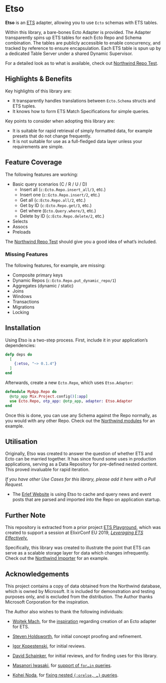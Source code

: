 # Etso

**Etso** is an [ETS][erlang-ets] adapter, allowing you to use `Ecto` schemas with ETS tables.

Within this library, a bare-bones Ecto Adapter is provided. The Adapter transparently spins up ETS tables for each Ecto Repo and Schema combination. The tables are publicly accessible to enable concurrency, and tracked by reference to ensure encapsulation. Each ETS table is spun up by a dedicated Table Server under a shared Dynamic Supervisor.

For a detailed look as to what is available, check out [Northwind Repo Test][northwind-repo-test].

## Highlights & Benefits

Key highlights of this library are:

- It transparently handles translations between `Ecto.Schema` structs and ETS tuples.
- It knows how to form ETS Match Specifications for simple queries.

Key points to consider when adopting this library are:

- It is suitable for rapid retrieval of simply formatted data, for example presets that do not change frequently.
- It is not suitable for use as a full-fledged data layer unless your requirements are simple.

## Feature Coverage

The following features are working:

- Basic query scenarios (C / R / U / D)
  - Insert all (`c:Ecto.Repo.insert_all/3`, etc.)
  - Insert one (`c:Ecto.Repo.insert/2`, etc.)
  - Get all (`c:Ecto.Repo.all/2`, etc.)
  - Get by ID (`c:Ecto.Repo.get/3`, etc.)
  - Get where (`Ecto.Query.where/3`, etc.)
  - Delete by ID (`c:Ecto.Repo.delete/2`, etc.)
- Selects
- Assocs
- Preloads

The [Northwind Repo Test][northwind-repo-test] should give you a good idea of what’s included.

### Missing Features

The following features, for example, are missing:

- Composite primary keys
- Dynamic Repos (`c:Ecto.Repo.put_dynamic_repo/1`)
- Aggregates (dynamic / static)
- Joins
- Windows
- Transactions
- Migrations
- Locking

## Installation

Using Etso is a two-step process. First, include it in your application’s dependencies:

```elixir
defp deps do
  [
    {:etso, "~> 0.1.4"}
  ]
end
```

Afterwards, create a new `Ecto.Repo`, which uses `Etso.Adapter`:

```elixir
defmodule MyApp.Repo do
  @otp_app Mix.Project.config()[:app]
  use Ecto.Repo, otp_app: @otp_app, adapter: Etso.Adapter
end
```

Once this is done, you can use any Schema against the Repo normally, as you would with any other Repo. Check out the [Northwind modules][northwind] for an example.

## Utilisation

Originally, Etso was created to answer the question of whether ETS and Ecto can be married together. It has since found some uses in production applications, serving as a Data Repository for pre-defined nested content. This proved invaluable for rapid iteration.

*If you have other Use Cases for this library, please add it here with a Pull Request.*

- The [Erlef Website](https://github.com/erlef/website) is using Etso to cache and query news and event posts that are parsed and imported into the Repo on application startup. 

## Further Note

This repository is extracted from a prior project [ETS Playground][evadne-ets-playground], which was created to support a session at ElixirConf EU 2019, [*Leveraging ETS Effectively.*][evadne-ets-deck]

Specifically, this library was created to illustrate the point that ETS can serve as a scalable storage layer for data which changes infrequently. Check out the [Northwind Importer][northwind-importer] for an example.

## Acknowledgements

This project contains a copy of data obtained from the Northwind database, which is owned by Microsoft. It is included for demonstration and testing purposes only, and is excluded from the distribution. The Author thanks Microsoft Corporation for the inspiration.

The Author also wishes to thank the following individuals:

- [Wojtek Mach][wojtekmach], for the [inspiration](https://github.com/wojtekmach/ets_ecto) regarding creation of an Ecto adapter for ETS.

- [Steven Holdsworth](https://github.com/holsee), for initial concept proofing and refinement.

- [Igor Kopestenski](https://github.com/laymer), for initial reviews.

- [David Schainker](https://github.com/schainks), for initial reviews, and for finding uses for this library.

- [Masanori Iwasaki][curi1119], for [support of `for…in` queries][pr-6].

- [Kohei Noda][pobo380], for [fixing nested `{:orelse, …}` queries][pr-10].

[erlang-ets]: http://erlang.org/doc/man/ets.html
[northwind]: https://github.com/evadne/etso/tree/master/test/support/northwind
[northwind-importer]: https://github.com/evadne/etso/tree/master/test/support/northwind/importer.ex
[northwind-repo-test]: https://github.com/evadne/etso/blob/master/test/northwind/repo_test.exs
[evadne-ets-playground]: https://github.com/evadne/ets-playground
[evadne-ets-deck]: https://speakerdeck.com/evadne/leveraging-ets-effectively
[wojtekmach]: https://github.com/wojtekmach
[curi1119]: https://github.com/curi1119
[pr-6]: https://github.com/evadne/etso/pull/6
[pobo380]: https://github.com/pobo380
[pr-10]: https://github.com/evadne/etso/pull/10
